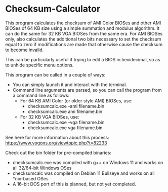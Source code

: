 # Checksum-Calculator

This program calculates the checksum of AMI Color BIOSes and other AMI BIOSes of 64 KB size using a simple summation and modulus algorithm. It can do the same for 32 KB VGA BIOSes from the same era. For AMI BIOSes only, also calculates the additional two bits necessary to set the checksum equal to zero if modifications are made that otherwise cause the checksum to become invalid.

This can be particularly useful if trying to edit a BIOS in hexidecimal, so as to unhide specific menu options.

This program can be called in a couple of ways:
 - You can simply launch it and interact with the terminal.
 - Command line arguments are parsed, so you can call the program from a command line as follows:
    - For 64 KB AMI Color (or older style AMI) BIOSes, use: 
        - checksumcalc.exe -ami filename.bin 
        - checksumcalc.exe ami filename.bin
    - For 32 KB VGA BIOSes, use:
        - checksumcalc.exe -vga filename.bin 
        - checksumcalc.exe vga filename.bin

See here for more information about this process: https://www.vogons.org/viewtopic.php?t=82233

Check out the bin folder for pre-compiled binaries:
 - checksumcalc.exe was compiled with g++ on Windows 11 and works on all 32/64-bit Windows OSes
 - checksumcalc was compiled on Debian 11 Bullseye and works on all *nix-based OSes
 - A 16-bit DOS port of this is planned, but not yet completed.